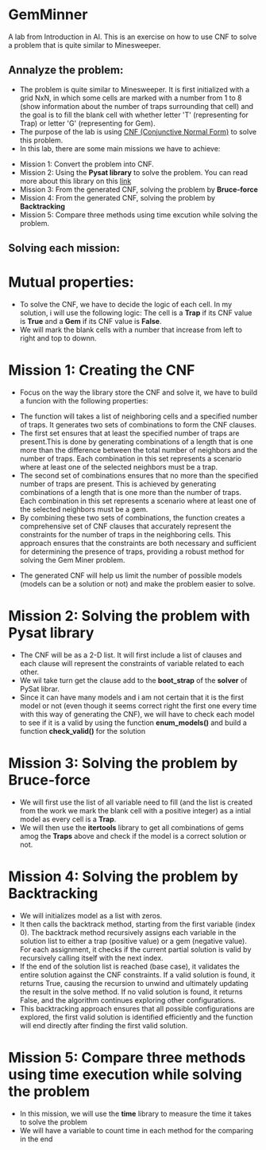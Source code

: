 # GemMinner
A lab from Introduction in AI. This is an exercise on how to use CNF to solve a problem that is quite similar to Minesweeper.

## Annalyze the problem:

- The problem is quite similar to Minesweeper. It is first initialized with a grid NxN, in which some cells are marked with a number from 1 to 8 (show information about the number of traps surrounding that cell) and the goal is to fill the blank cell with whether letter 'T' (representing for Trap) or letter 'G' (representing for Gem).
- The purpose of the lab is using  [CNF (Conjunctive Normal Form)](https://en.wikipedia.org/wiki/Conjunctive_normal_form) to solve this problem. 
- In this lab, there are some main missions we have to achieve:
 + Mission 1: Convert the problem into CNF.
 + Mission 2: Using the **Pysat library** to solve the problem. You can read more about this library on this [link](https://pysathq.github.io/)
 + Mission 3: From the generated CNF, solving the problem by **Bruce-force**
 + Mission 4: From the generated CNF, solving the problem by **Backtracking**
 + Mission 5: Compare three methods using time excution while solving the problem.

## Solving each mission:

# Mutual properties:

- To solve the CNF, we have to decide the logic of each cell. In my solution, i will use the following logic: The cell is a **Trap** if its CNF value is **True** and a **Gem** if its CNF value is **False**.
- We will mark the blank cells with a number that increase from left to right and top to downn.

# Mission 1: Creating the CNF

- Focus on the way the library store the CNF and solve it, we have to build a funcion with the following properties:
 + The function will takes a list of neighboring cells and a specified number of
traps. It generates two sets of combinations to form the CNF clauses. 
 + The first set ensures that at least the specified number of traps are present.This is done by generating combinations of a length that is one more than the difference between the total number of neighbors and the number of traps. Each combination in this set represents a scenario where at least one of the selected neighbors must be a trap.
 + The second set of combinations ensures that no more than the specified number of traps are present. This is achieved by generating combinations of a length that is one more than the number of traps. Each combination in this set represents a scenario where at least one of the selected neighbors must be a gem. 
 + By combining these two sets of combinations, the function creates a comprehensive set of CNF clauses that accurately represent the constraints for the number of traps in the neighboring cells. This approach ensures that the constraints are both necessary and sufficient for determining the presence of traps, providing a robust method for solving the Gem Miner problem.
- The generated CNF will help us limit the number of possible models (models can be a solution or not) and make the problem easier to solve.

# Mission 2: Solving the problem with Pysat library

- The CNF will be as a 2-D list. It will first include a list of clauses and each clause will represent the constraints of variable related to each other.
- We wil take turn get the clause add to the **boot_strap** of the **solver** of PySat librar.
- Since it can have many models and i am not certain that it is the first model or not (even though it seems correct right the first one every time with this way of generating the CNF), we will have to check each model to see if it is a valid by using the function **enum_models()** and build a function **check_valid()** for the solution

# Mission 3: Solving the problem by Bruce-force

- We will first use the list of all variable need to fill (and the list is created from the work we mark the blank cell with a positive integer) as a intial model as every cell is a **Trap**.
- We will then use the **itertools** library to get all combinations of gems amog the **Traps** above and check if the model is a correct solution or not.

# Mission 4: Solving the problem by Backtracking

- We will initializes model as a list with zeros. 
- It then calls the backtrack method, starting from the first variable (index 0). The backtrack method recursively assigns each variable in the solution list to either a trap (positive value) or a gem (negative value). For each assignment, it checks if the current partial solution is valid by recursively calling itself with the next index.
- If the end of the solution list is reached (base case), it validates the entire solution against the CNF constraints. If a valid solution is found, it returns True, causing the recursion to unwind and ultimately updating the result in the solve method. If no valid solution is found, it returns False, and the algorithm continues exploring other configurations. 
- This backtracking approach ensures that all possible configurations are explored, the first valid solution is identified efficiently and the function will end directly after finding the first valid solution.

# Mission 5: Compare three methods using time execution while solving the problem

- In this mission, we will use the **time** library to measure the time it takes to solve the problem
- We will have a variable to count time in each method for the comparing in the end